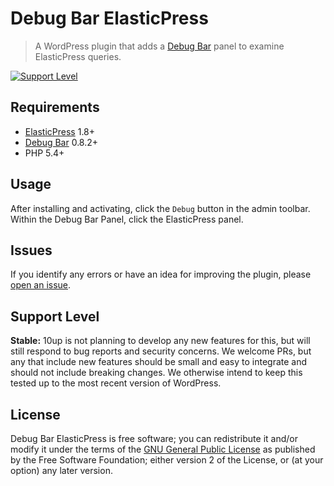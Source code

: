 # Debug Bar ElasticPress

> A WordPress plugin that adds a [Debug Bar](https://wordpress.org/plugins/debug-bar/) panel to examine ElasticPress queries.

[![Support Level](https://img.shields.io/badge/support-stable-blue.svg)](#support-level)

## Requirements

* [ElasticPress](https://wordpress.org/plugins/elasticpress/) 1.8+
* [Debug Bar](https://wordpress.org/plugins/debug-bar/) 0.8.2+
* PHP 5.4+

## Usage

After installing and activating, click the `Debug` button in the admin toolbar. Within the Debug Bar Panel, click the ElasticPress panel.

## Issues

If you identify any errors or have an idea for improving the plugin, please [open an issue](https://github.com/10up/debug-bar-elasticpress/issues?state=open).

## Support Level

**Stable:** 10up is not planning to develop any new features for this, but will still respond to bug reports and security concerns.  We welcome PRs, but any that include new features should be small and easy to integrate and should not include breaking changes.  We otherwise intend to keep this tested up to the most recent version of WordPress.

## License

Debug Bar ElasticPress is free software; you can redistribute it and/or modify it under the terms of the [GNU General Public License](http://www.gnu.org/licenses/gpl-2.0.html) as published by the Free Software Foundation; either version 2 of the License, or (at your option) any later version.

